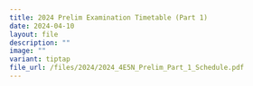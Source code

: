 ```yaml
---
title: 2024 Prelim Examination Timetable (Part 1)
date: 2024-04-10
layout: file
description: ""
image: ""
variant: tiptap
file_url: /files/2024/2024_4E5N_Prelim_Part_1_Schedule.pdf
---
```

